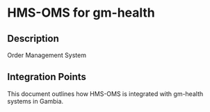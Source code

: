 # HMS-OMS for gm-health

## Description

Order Management System

## Integration Points

This document outlines how HMS-OMS is integrated with gm-health systems in Gambia.
